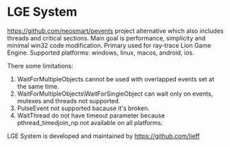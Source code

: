 LGE System
==========

https://github.com/neosmart/pevents project alternative which also includes threads and critical sections.
Main goal is performance, simplicity and minimal win32 code modification. Primary used for ray-trace Lion Game Engine.
Supported platforms: windows, linux, macos, android, ios.

There some limitations:
  1. WaitForMultipleObjects cannot be used with overlapped events set at the same time.
  2. WaitForMultipleObjects\WaitForSingleObject can wait only on events, mutexes and threads not supported.
  3. PulseEvent not supported bacause it's broken.
  4. WaitThread do not have timeout parameter because pthread_timedjoin_np not available on all platforms.

LGE System is developed and maintained by https://github.com/lieff
